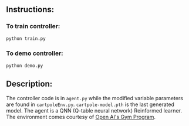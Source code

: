 ## Instructions:

### To train controller:
```py
python train.py
```

### To demo controller:
```py
python demo.py
```

## Description:

The controller code is in `agent.py` while the modified variable parameters are found in `cartpoleEnv.py`. `cartpole-model.pth` is the last generated model. The agent is a QNN (Q-table neural network) Reinformed learner. The environment comes courtesy of [Open AI's Gym Program](https://github.com/openai/gym). 